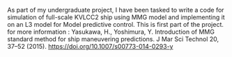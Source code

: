 As part of my undergraduate project, I have been tasked to write a code for simulation of full-scale KVLCC2 ship using MMG model 
and implementing it on an L3 model for Model predictive control. This is first part of the project. 
for more information : 
Yasukawa, H., Yoshimura, Y. Introduction of MMG standard method for ship maneuvering predictions.
J Mar Sci Technol 20, 37–52 (2015). 
https://doi.org/10.1007/s00773-014-0293-y
